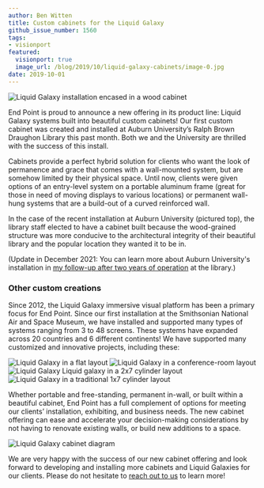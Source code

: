 ```yaml
---
author: Ben Witten
title: Custom cabinets for the Liquid Galaxy
github_issue_number: 1560
tags:
- visionport
featured:
  visionport: true
  image_url: /blog/2019/10/liquid-galaxy-cabinets/image-0.jpg
date: 2019-10-01
---
```


<img src="/blog/2019/10/liquid-galaxy-cabinets/image-0.jpg" alt="Liquid Galaxy installation encased in a wood cabinet" />

End Point is proud to announce a new offering in its product line: Liquid Galaxy systems built into beautiful custom cabinets! Our first custom cabinet was created and installed at Auburn University’s Ralph Brown Draughon Library this past month. Both we and the University are thrilled with the success of this install.

Cabinets provide a perfect hybrid solution for clients who want the look of permanence and grace that comes with a wall-mounted system, but are somehow limited by their physical space. Until now, clients were given options of an entry-level system on a portable aluminum frame (great for those in need of moving displays to various locations) or permanent wall-hung systems that are a build-out of a curved reinforced wall.

In the case of the recent installation at Auburn University (pictured top), the library staff elected to have a cabinet built because the wood-grained structure was more conducive to the architectural integrity of their beautiful library and the popular location they wanted it to be in.

(Update in December 2021: You can learn more about Auburn University's installation in [my follow-up after two years of operation](/blog/2021/12/visionport-success-at-auburn-university/) at the library.)

### Other custom creations

Since 2012, the Liquid Galaxy immersive visual platform has been a primary focus for End Point. Since our first installation at the Smithsonian National Air and Space Museum, we have installed and supported many types of systems ranging from 3 to 48 screens. These systems have expanded across 20 countries and 6 different continents! We have supported many customized and innovative projects, including these:

<img src="/blog/2019/10/liquid-galaxy-cabinets/image-1.jpg" alt="Liquid Galaxy in a flat layout" />

<img src="/blog/2019/10/liquid-galaxy-cabinets/image-2.jpg" alt="Liquid Galaxy in a conference-room layout" />

<img src="/blog/2019/10/liquid-galaxy-cabinets/image-3.jpg" alt="Liquid Galaxy Liquid galaxy in a 2x7 cylinder layout" />

<img src="/blog/2019/10/liquid-galaxy-cabinets/image-4.jpg" alt="Liquid Galaxy in a traditional 1x7 cylinder layout" />

Whether portable and free-standing, permanent in-wall, or built within a beautiful cabinet, End Point has a full complement of options for meeting our clients’ installation, exhibiting, and business needs. The new cabinet offering can ease and accelerate your decision-making considerations by not having to renovate existing walls, or build new additions to a space.

<img src="/blog/2019/10/liquid-galaxy-cabinets/image-5.jpg" alt="Liquid Galaxy cabinet diagram" />

We are very happy with the success of our new cabinet offering and look forward to developing and installing more cabinets and Liquid Galaxies for our clients. Please do not hesitate to [reach out to us](/contact/) to learn more!
